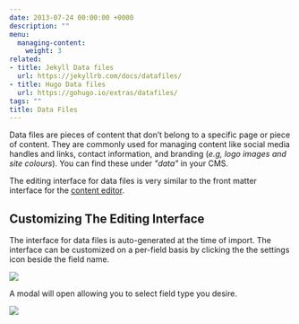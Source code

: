 ```yaml
---
date: 2013-07-24 00:00:00 +0000
description: ""
menu:
  managing-content:
    weight: 3
related:
- title: Jekyll Data files
  url: https://jekyllrb.com/docs/datafiles/
- title: Hugo Data files
  url: https://gohugo.io/extras/datafiles/
tags: ""
title: Data Files
---
```


Data files are pieces of content that don’t belong to a specific page or piece of content. They are commonly used for managing content like social media handles and links, contact information, and branding (*e.g, logo images and site colours*). You can find these under *"data"* in your CMS.

The editing interface for data files is very similar to the front matter interface for the [content editor](/docs/managing-content/editing-content).

## Customizing The Editing Interface

The interface for data files is auto-generated at the time of import. The interface can be customized on a per-field basis by clicking the the settings icon beside the field name.

<img src="/docs/assets/images/Screen%20Shot%202017-08-20%20at%2011.42.52%20AM.png" draggable="true" data-bukket-ext-bukket-draggable="true">

A modal will open allowing you to select field type you desire.

<img src="/docs/assets/images/Screen%20Shot%202017-08-20%20at%2011.42.05%20AM-1.png" draggable="true" data-bukket-ext-bukket-draggable="true">

